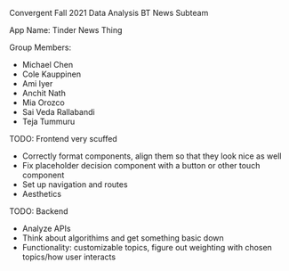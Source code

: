 Convergent Fall 2021 Data Analysis BT News Subteam

App Name: Tinder News Thing

Group Members:
 - Michael Chen
 - Cole Kauppinen
 - Ami Iyer
 - Anchit Nath
 - Mia Orozco
 - Sai Veda Rallabandi
 - Teja Tummuru

TODO: Frontend very scuffed
 * Correctly format components, align them so that they look nice as well
 * Fix placeholder decision component with a button or other touch component
 * Set up navigation and routes
 * Aesthetics


TODO: Backend
 * Analyze APIs
 * Think about algorithims and get something basic down
 * Functionality: customizable topics, figure out weighting with chosen topics/how user interacts
